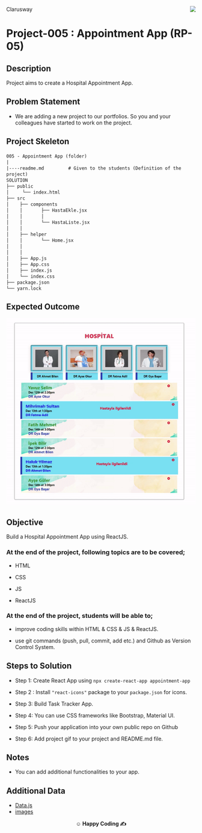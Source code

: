 <p>Clarusway<img align="right"
  src="https://secure.meetupstatic.com/photos/event/3/1/b/9/600_488352729.jpeg"  width="15px"></p>

# Project-005 : Appointment App (RP-05)

## Description

Project aims to create a Hospital Appointment App.

## Problem Statement

- We are adding a new project to our portfolios. So you and your colleagues have started to work on the project.

## Project Skeleton

```
005 - Appointment App (folder)
|
|----readme.md         # Given to the students (Definition of the project)
SOLUTION
├── public
│     └── index.html
├── src
│    ├── components
│    │       ├── HastaEkle.jsx
│    │       │
│    │       └── HastaListe.jsx
│    │
│    ├── helper
│    │       └── Home.jsx
│    │ 
│    │ 
│    ├── App.js
│    ├── App.css
│    ├── index.js
│    └── index.css
├── package.json
└── yarn.lock
```

## Expected Outcome

![Project 005 Snapshot](./project.gif)

## Objective

Build a Hospital Appointment App using ReactJS.

### At the end of the project, following topics are to be covered;

- HTML

- CSS

- JS

- ReactJS

### At the end of the project, students will be able to;

- improve coding skills within HTML & CSS & JS & ReactJS.

- use git commands (push, pull, commit, add etc.) and Github as Version Control System.

## Steps to Solution

- Step 1: Create React App using `npx create-react-app appointment-app`

- Step 2 : Install `"react-icons"` package to your `package.json` for icons.

- Step 3: Build Task Tracker App.

- Step 4: You can use CSS frameworks like Bootstrap, Material UI.

- Step 5: Push your application into your own public repo on Github

- Step 6: Add project gif to your project and README.md file.

## Notes

- You can add additional functionalities to your app.

## Additional Data

  - [Data.js](./helpers/data.js)
  - [images](./helpers/)


**<p align="center">&#9786; Happy Coding &#9997;</p>**

